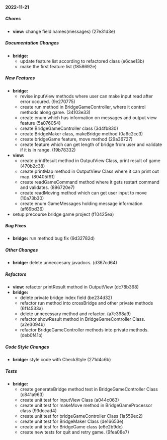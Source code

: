 #### 2022-11-21

##### Chores

* **view:**  change field names(messages) (27e31d3e)

##### Documentation Changes

* **bridge:**
  * update feature list according to refactored class (e6cae13b)
  * make the first feature list (f858692e)

##### New Features

* **bridge:**
  * revise inputView methods where user can make input read after error occured. (9e270775)
  * create run method in BridgeGameController, where it control methods along game. (34103e33)
  * create enum which has information on messages and output view feature (5a076054)
  * create BridgeGameController class (3d4fb830)
  * create BridgeMaker class, makeBridge method (0a6c2cc3)
  * create bridgeGame feature, move method (29a36727)
  * create feature which can get length of bridge from user and validate if it is in range. (19b78332)
* **view:**
  * create printResult method in OutputView Class, print result of game (470b2c38)
  * create printMap method in OutputView Class where it can print out map. (80405f91)
  * create readGameCommand method where it gets restart command and validates. (896720e7)
  * create readMoving method which can get user input to move (10a73b30)
  * create enum GameMessages holding message information (af69bd36)
*  setup precourse bridge game project (f10425ea)

##### Bug Fixes

* **bridge:** run method bug fix (9d32782d)

##### Other Changes

* **bridge:** delete unneccesary javadocs. (d367cd64)

##### Refactors

* **view:** refactor printResult method in OutputView (dc78b368)
* **bridge:**
  * delete private bridge index field (be234d32)
  * refactor run method into crossBridge and other private methods (6f14533a)
  * delete unnecessary method and refactor. (a7c398a9)
  * refactor showResult method in BridgeGameController Class. (a2e3094b)
  * refactor BridgeGameController methods into private methods. (deb0f41b)

##### Code Style Changes

* **bridge:** style code with CheckStyle (271d4c6b)

##### Tests

* **bridge:**
  * create generateBridge method test in BridgeGameController Class (c841a963)
  * create unit test for InputView Class (a044c063)
  * create unit test for makeMove method in BridgeGameProcessor class (93dccad4)
  * create unit test for bridgeGameController Class (1a559ec2)
  * create unit test for BridgeMaker Class (de16653e)
  * create unit test for BridgeGame class (e6e2b9dc)
  * create new tests for quit and retry game. (9fea08e7)

